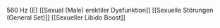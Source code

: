 560 Hz (E)
[[Sexual (Male) erektiler Dysfunktion]]
[[Sexuelle Störungen (General Set)]]
[[Sexueller Libido Boost]]
